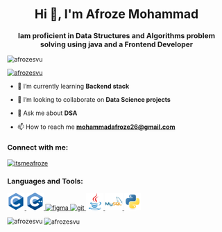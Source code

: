 <h1 align="center">Hi 👋, I'm Afroze Mohammad</h1>
<h3 align="center"> Iam proficient in Data Structures and Algorithms problem solving using java and a Frontend Developer</h3>

<p align="left"> <img src="https://komarev.com/ghpvc/?username=afrozesvu&label=Profile%20views&color=0e75b6&style=flat" alt="afrozesvu" /> </p>

<p align="left"> <a href="https://github.com/ryo-ma/github-profile-trophy"><img src="https://github-profile-trophy.vercel.app/?username=afrozesvu" alt="afrozesvu" /></a> </p>

- 🌱 I’m currently learning **Backend stack**

- 👯 I’m looking to collaborate on **Data Science projects**

- 💬 Ask me about **DSA**

- 📫 How to reach me **mohammadafroze26@gmail.com**

<h3 align="left">Connect with me:</h3>
<p align="left">
<a href="https://linkedin.com/in/itsmeafroze" target="blank"><img align="center" src="https://raw.githubusercontent.com/rahuldkjain/github-profile-readme-generator/master/src/images/icons/Social/linked-in-alt.svg" alt="itsmeafroze" height="30" width="40" /></a>
</p>

<h3 align="left">Languages and Tools:</h3>
<p align="left"> <a href="https://www.cprogramming.com/" target="_blank" rel="noreferrer"> <img src="https://raw.githubusercontent.com/devicons/devicon/master/icons/c/c-original.svg" alt="c" width="40" height="40"/> </a> <a href="https://www.w3schools.com/cpp/" target="_blank" rel="noreferrer"> <img src="https://raw.githubusercontent.com/devicons/devicon/master/icons/cplusplus/cplusplus-original.svg" alt="cplusplus" width="40" height="40"/> </a> <a href="https://www.figma.com/" target="_blank" rel="noreferrer"> <img src="https://www.vectorlogo.zone/logos/figma/figma-icon.svg" alt="figma" width="40" height="40"/> </a> <a href="https://git-scm.com/" target="_blank" rel="noreferrer"> <img src="https://www.vectorlogo.zone/logos/git-scm/git-scm-icon.svg" alt="git" width="40" height="40"/> </a> <a href="https://www.java.com" target="_blank" rel="noreferrer"> <img src="https://raw.githubusercontent.com/devicons/devicon/master/icons/java/java-original.svg" alt="java" width="40" height="40"/> </a> <a href="https://www.mysql.com/" target="_blank" rel="noreferrer"> <img src="https://raw.githubusercontent.com/devicons/devicon/master/icons/mysql/mysql-original-wordmark.svg" alt="mysql" width="40" height="40"/> </a> <a href="https://www.python.org" target="_blank" rel="noreferrer"> <img src="https://raw.githubusercontent.com/devicons/devicon/master/icons/python/python-original.svg" alt="python" width="40" height="40"/> </a> </p>

<p><img align="left" src="https://github-readme-stats.vercel.app/api/top-langs?username=afrozesvu&show_icons=true&locale=en&layout=compact" alt="afrozesvu" /></p>

<p>&nbsp;<img align="center" src="https://github-readme-stats.vercel.app/api?username=afrozesvu&show_icons=true&locale=en" alt="afrozesvu" /></p>
